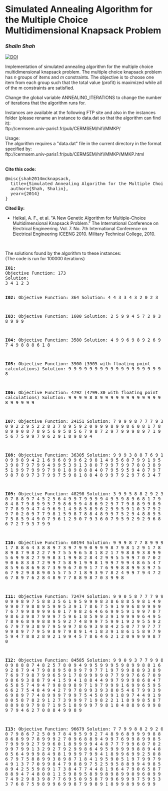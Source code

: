 <H1>Simulated Annealing Algorithm for the Multiple Choice Multidimensional Knapsack Problem</H1>

<i><h3>Shalin Shah</h3></i>
<a href="https://zenodo.org/badge/latestdoi/134318963"><img src="https://zenodo.org/badge/134318963.svg" alt="DOI"></a>

<P>Implementation of simulated annealing algorithm for the multiple choice  multidimensional knapsack problem. The multiple choice knapsack problem has <I>n</I> groups of items and <I>m</I> constraints. The objective is to choose one item from each group such that the total value (profit) is maximized while all of the m constraints are satisfied. </P>

<P>Change the global variable ANNEALING_ITERATIONS to change the number of iterations that the algorithm runs for.</P>
<P>Instances are available at the following FTP site and also in the instances folder (please rename an instance to data.dat so that the algorithm can find it):<br>
ftp://cermsem.univ-paris1.fr/pub/CERMSEM/hifi/MMKP/</p>
<P>Usage:<BR>The algorithm requires a "data.dat" file in the current directory in the format specified by:<br>
ftp://cermsem.univ-paris1.fr/pub/CERMSEM/hifi/MMKP/MMKP.html</P>
<br>
<b>Cite this code:</b>
<pre>
@misc{shah2014mcknapsack,
  title={Simulated Annealing Algorithm for the Multiple Choice Multidimensional Knapsack Problem},
  author={Shah, Shalin},
  year={2014}
}
</pre>
<b>Cited By:</b>
<ul>
  <li>Heikal, A. F., et al. "A New Genetic Algorithm for Multiple-Choice Multidimensional Knapsack Problem." The International Conference on Electrical Engineering. Vol. 7. No. 7th International Conference on Electrical Engineering ICEENG 2010. Military Technical College, 2010.</li>
</ul><br>
<p>The solutions found by the algorithm to these instances:<br>
(The code is run for 100000 iterations)</P>
<pre>
<b>I01:
</b>Objective Function: 173
Solution:
3 4 1 2 3

<b>I02:
</b>Objective Function: 364
Solution:
4 4 3 3 4 3 2 0 2 3

<b>I03:
</b>Objective Function: 1600
Solution:
2 5 9 9 4 5 7 2 9 3 9 8 9 9 9

<b>I04:
</b>Objective Function: 3580
Solution:
4 9 9 6 9 8 9 2 6 9 4 7 4 9 8 8 8 6 1 8

<b>I05:
</b>Objective Function: 3900 (3905 with floating point calculations)
Solution: 
9  9  9  9  9  9  9  9  9  9  9  9  9  9  9  9  9  9  9  9  9  9  9  9  8

<b>I06:
</b>Objective Function: 4792 (4799.30 with floating point calculations)
Solution:
9 9 9 9 8 8 9 9 9 9 9 9 9 9 9 9 9 9 9 9 9 9 9 9 8 9 9 9 9 9

<b>I07:
</b>Objective Function: 24151
Solution:
7 9 9 9 8 7 7 7 9 3 4 0 9 2 2 9 5 2 2 8 3 7 8 9 5 9 2 0 9 9 9 8 9 9 8 6 0 8 1 7
8 4 8 5 8 9 8 8 9 9 0 8 7 8 9 5 6 9 5 8 5 6 7 9 8 7 2 9 7 9 9 9 8 9 7 1 9 8 9 7
8 8 8 5 6 7 5 9 9 7 9 6 2 9 1 8 9 8 9 4

<b>I08:
</b>Objective Function: 36305
Solution:
9 9 9 3 8 8 7 6 9 1 4 0 9 9 8 9 4 2 1 6 9 6 8 9 9 6 2 9 8 1 4 9 5 6 8 7 9 9 1 9
5 0 9 9 9 5 6 3 9 0 7 9 7 9 9 4 9 9 5 3 9 1 3 8 0 7 9 9 7 9 9 7 8 0 3 8 9 9 6 7
4 7 8 5 1 9 9 7 9 9 9 7 9 0 1 8 9 8 8 8 4 0 7 9 5 9 5 9 4 8 7 9 7 5 9 8 9 9 8 9
8 7 8 9 7 3 7 9 9 7 5 9 8 1 8 8 4 8 9 9 7 9 2 9 7 6 3 4 7 6

<b>I09:
</b>Objective Function: 48298
Solution:
3 9 9 5 8 8 2 9 2 3 4 0 7 8 8 9 7 4 5 2 5 6 4 9 9 7 9 9 9 9 4 9 5 9 8 9 6 8 1 7
9 7 3 9 4 5 6 8 4 8 7 9 8 9 9 5 7 9 8 6 9 9 4 8 6 9 2 9 7 7 9 8 8 9 9 8 9 8 7 9
8 9 8 7 7 8 9 9 4 7 4 9 6 9 1 4 9 8 5 8 9 6 2 9 9 5 9 1 0 3 7 9 2 7 5 8 9 3 1 9
7 0 2 0 9 7 7 9 8 1 5 9 8 7 8 8 4 8 9 9 7 5 2 9 4 8 8 9 5 9 9 3 7 9 6 7 5 8 5 9
4 9 0 7 9 6 1 2 9 0 7 9 3 6 0 7 9 5 9 2 9 2 9 6 8 0 9 9 9 9 7 6 7 2 7 9 3 7 9 9

<b>I10:
</b>Objective Function: 60194
Solution:
9 9 9 8 7 7 8 9 9 9 9 1 7 8 8 6 4 3 8 8 9 7 3 9 7 9 9 0 9 9 9 8 7 9 8 1 2 9 1 7
8 7 8 0 7 9 6 8 9 8 7 9 8 2 2 7 9 7 5 5 9 6 5 8 1 8 2 1 7 9 8 8 9 3 8 9 9 1 7 9
8 7 4 5 6 9 9 8 2 7 9 9 8 3 1 9 9 8 2 8 4 2 9 9 5 5 9 9 7 0 7 0 2 2 2 1 9 9 6 9
0 6 8 3 8 7 2 9 9 7 5 8 9 1 9 9 8 1 9 9 7 9 9 4 8 6 5 4 7 6 9 3 4 7 9 8 5 9 6 8
6 9 8 7 3 9 9 6 7 0 9 1 7 7 6 9 9 8 8 9 9 3 9 7 5 9 9 9 7 5 8 6 7 9 2 9 8 8 9 0
5 5 7 5 7 1 8 9 3 9 7 8 2 4 9 9 7 9 4 7 2 6 7 9 7 8 5 6 7 8 9 7 6 2 8 4 8 9 7 7
8 8 9 8 7 0 3 9 9 8

<b>I11:
</b>Objective Function: 72474
Solution:
9 9 0 5 8 7 7 7 9 9 9 0 9 9 8 9 7 5 8 8 3 5 6 1 9 5 9 9 9 8 3 8 6 8 8 5 9 8 1 4
9 9 3 9 9 8 9 9 9 0 7 9 8 8 9 5 9 9 5 3 9 1 7 8 6 7 5 9 1 9 9 6 8 9 9 9 9 4 7 9
9 9 8 7 6 7 9 9 8 9 9 9 6 0 1 7 9 8 2 6 4 6 6 9 9 5 9 1 9 9 7 0 7 5 5 8 9 9 9 9
8 6 3 9 8 7 9 9 9 7 5 9 6 1 8 5 9 9 3 9 1 9 9 9 9 6 4 9 5 6 3 7 8 9 7 7 8 9 6 8
9 9 8 8 9 5 9 2 7 4 8 9 9 7 5 9 9 1 9 2 9 5 5 9 2 9 7 1 9 9 9 6 7 9 7 9 3 8 9 7
9 5 9 9 7 8 6 9 3 9 8 4 2 5 0 7 7 9 7 7 7 0 2 9 4 9 7 9 9 8 9 7 7 9 5 9 8 9 7 9
8 9 1 4 1 8 3 9 1 8 6 1 5 8 9 7 9 8 7 8 3 7 8 5 9 4 7 8 8 2 8 9 2 1 9 9 4 5 7 8
6 4 6 2 1 2 0 9 9 9 9 8 7 9 0 8 9 3 5 0

<b>I12:
</b>Objective Function: 84585
Solution:
9 9 0 9 3 7 7 9 9 8 4 0 9 8 8 8 7 4 8 2 5 7 8 0 9 4 9 9 5 9 9 9 5 9 8 9 9 8 8 1
6 7 9 5 1 3 6 9 2 8 7 9 4 7 9 8 8 9 5 0 9 9 7 9 7 7 1 9 7 9 9 8 8 9 3 8 9 8 9 4
7 9 8 7 6 9 7 9 8 7 9 9 6 5 9 1 7 8 9 9 9 9 0 7 7 9 9 7 6 6 7 0 9 5 8 8 8 3 9 9
8 6 9 3 8 8 7 9 4 1 5 9 4 1 8 8 4 4 9 9 7 9 9 9 8 6 8 4 7 6 9 3 8 9 9 6 5 8 5 7
4 9 4 7 9 8 8 9 8 9 7 1 9 7 9 9 9 1 6 9 9 6 5 9 5 5 7 9 9 9 9 6 6 2 7 5 4 8 4 9
4 2 7 9 7 8 9 9 3 9 3 8 0 5 4 6 7 9 9 3 9 6 9 9 4 6 1 6 9 8 9 7 7 4 8 9 9 9 7 9
9 7 5 4 5 0 9 9 1 8 9 7 4 4 9 1 9 9 0 5 9 9 8 8 0 5 8 7 8 2 9 1 2 7 3 9 9 9 7 1
9 8 2 2 1 1 8 9 9 8 5 8 7 9 8 8 2 6 9 8 8 9 8 9 7 9 8 7 1 9 5 1 8 9 9 9 7 9 8 1
8 4 8 8 9 6 9 9 8 6 9 9 0 5 4 9 7 9 4 6 2 7 0 8 8 4 9 9 8 9

<b>I13:
</b>Objective Function: 96679
Solution:
7 7 9 9 8 8 2 9 2 0 5 0 7 9 8 6 7 2 5 0 9 7 8 4 9 5 9 9 2 7 4 8 9 6 8 9 9 9 9 8
8 7 8 5 7 5 9 8 6 8 9 9 7 8 9 9 9 2 7 0 9 6 8 8 9 4 9 9 7 6 9 9 8 9 9 8 5 6 6 9
8 7 9 7 9 9 9 9 2 7 9 9 6 0 1 8 9 9 9 9 4 4 8 7 7 7 9 9 6 0 7 0 2 7 9 8 8 8 9 9
9 7 9 9 1 3 2 9 2 7 9 2 9 9 8 6 4 9 5 9 9 9 9 9 8 8 9 4 8 6 9 7 7 9 1 0 5 6 4 9
9 9 8 4 9 8 1 9 9 9 7 9 9 4 1 8 9 9 6 9 9 2 5 0 8 9 7 9 0 3 7 6 7 9 7 5 8 8 9 9
3 8 9 8 7 1 8 4 1 9 5 9 0 5 1 9 7 9 9 7 9 6 7 9 9 9 5 4 9 1 3 7 7 0 9 9 8 4 7 9
8 8 9 7 5 2 5 9 5 8 8 9 9 4 9 8 5 9 7 7 8 1 8 8 9 4 2 5 5 9 8 9 1 7 3 8 4 7 7 4
4 8 1 9 6 4 7 9 0 6 5 8 7 8 7 8 2 7 9 8 8 9 4 7 4 8 0 0 1 1 5 9 8 9 5 8 9 9 8 9
8 9 9 0 9 6 0 9 9 6 4 9 9 9 9 7 4 9 2 9 8 3 9 8 7 7 6 9 5 0 9 5 8 7 9 9 6 9 9 9
7 5 9 5 3 9 9 9 9 3 9 3 7 6 8 7 5 9 8 9 9 6 9 9 8 7 9 9 8 9 1 8 9 9 8 9 9 6 9 9
</pre>

